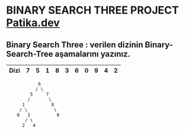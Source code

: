 # BINARY SEARCH THREE PROJECT [Patika.dev](https://www.patika.dev/tr)

## Binary Search Three : verilen dizinin Binary-Search-Tree aşamalarını yazınız.

|Dizi|7|5|1|8|3|6|0|9|4|2|     
|------|- |- |- |-|- |-|-|-|-|-|

                6
               / \ 
             5     7   
            /       \
          1          8  
         / \          \
        0   3          9 
           / \
          2   4          
